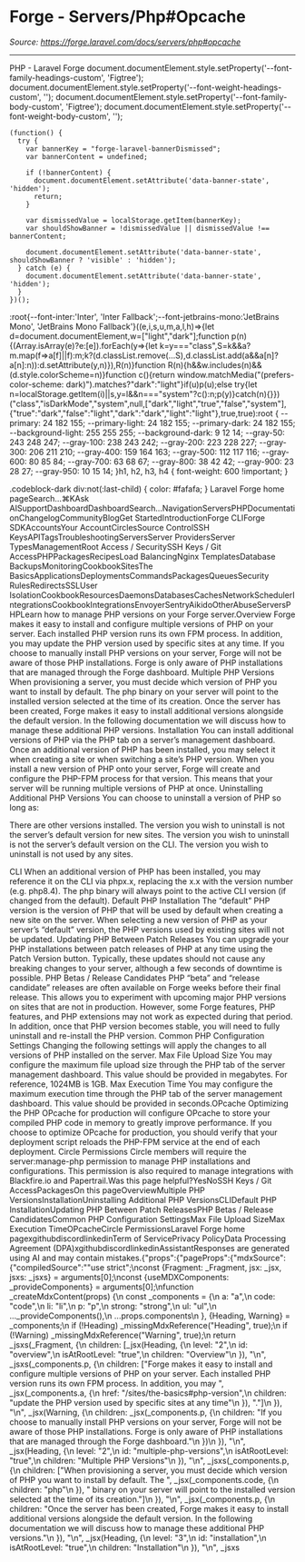 # Forge - Servers/Php#Opcache

*Source: https://forge.laravel.com/docs/servers/php#opcache*

---

PHP - Laravel Forge
              document.documentElement.style.setProperty('--font-family-headings-custom', 'Figtree');
              document.documentElement.style.setProperty('--font-weight-headings-custom', '');
              document.documentElement.style.setProperty('--font-family-body-custom', 'Figtree');
              document.documentElement.style.setProperty('--font-weight-body-custom', '');
            
    (function() {
      try {
        var bannerKey = "forge-laravel-bannerDismissed";
        var bannerContent = undefined;
        
        if (!bannerContent) {
          document.documentElement.setAttribute('data-banner-state', 'hidden');
          return;
        }
        
        var dismissedValue = localStorage.getItem(bannerKey);
        var shouldShowBanner = !dismissedValue || dismissedValue !== bannerContent;
        
        document.documentElement.setAttribute('data-banner-state', shouldShowBanner ? 'visible' : 'hidden');
      } catch (e) {
        document.documentElement.setAttribute('data-banner-state', 'hidden');
      }
    })();
  :root{--font-inter:'Inter', 'Inter Fallback';--font-jetbrains-mono:'JetBrains Mono', 'JetBrains Mono Fallback'}((e,i,s,u,m,a,l,h)=>{let d=document.documentElement,w=["light","dark"];function p(n){(Array.isArray(e)?e:[e]).forEach(y=>{let k=y==="class",S=k&&a?m.map(f=>a[f]||f):m;k?(d.classList.remove(...S),d.classList.add(a&&a[n]?a[n]:n)):d.setAttribute(y,n)}),R(n)}function R(n){h&&w.includes(n)&&(d.style.colorScheme=n)}function c(){return window.matchMedia("(prefers-color-scheme: dark)").matches?"dark":"light"}if(u)p(u);else try{let n=localStorage.getItem(i)||s,y=l&&n==="system"?c():n;p(y)}catch(n){}})("class","isDarkMode","system",null,["dark","light","true","false","system"],{"true":"dark","false":"light","dark":"dark","light":"light"},true,true):root {
    --primary: 24 182 155;
    --primary-light: 24 182 155;
    --primary-dark: 24 182 155;
    --background-light: 255 255 255;
    --background-dark: 9 12 14;
    --gray-50: 243 248 247;
    --gray-100: 238 243 242;
    --gray-200: 223 228 227;
    --gray-300: 206 211 210;
    --gray-400: 159 164 163;
    --gray-500: 112 117 116;
    --gray-600: 80 85 84;
    --gray-700: 63 68 67;
    --gray-800: 38 42 42;
    --gray-900: 23 28 27;
    --gray-950: 10 15 14;
  }h1, h2, h3, h4 {
    font-weight: 600 !important;
}

.codeblock-dark div:not(:last-child) {
    color: #fafafa;
}
Laravel Forge home pageSearch...⌘KAsk AISupportDashboardDashboardSearch...NavigationServersPHPDocumentationChangelogCommunityBlogGet StartedIntroductionForge CLIForge SDKAccountsYour AccountCirclesSource ControlSSH KeysAPITagsTroubleshootingServersServer ProvidersServer TypesManagementRoot Access / SecuritySSH Keys / Git AccessPHPPackagesRecipesLoad BalancingNginx TemplatesDatabase BackupsMonitoringCookbookSitesThe BasicsApplicationsDeploymentsCommandsPackagesQueuesSecurity RulesRedirectsSSLUser IsolationCookbookResourcesDaemonsDatabasesCachesNetworkSchedulerIntegrationsCookbookIntegrationsEnvoyerSentryAikidoOtherAbuseServersPHPLearn how to manage PHP versions on your Forge server.​Overview
Forge makes it easy to install and configure multiple versions of PHP on your server. Each installed PHP version runs its own FPM process. In addition, you may update the PHP version used by specific sites at any time.
If you choose to manually install PHP versions on your server, Forge will not be aware of those PHP installations. Forge is only aware of PHP installations that are managed through the Forge dashboard.
​Multiple PHP Versions
When provisioning a server, you must decide which version of PHP you want to install by default. The php binary on your server will point to the installed version selected at the time of its creation.
Once the server has been created, Forge makes it easy to install additional versions alongside the default version. In the following documentation we will discuss how to manage these additional PHP versions.
​Installation
You can install additional versions of PHP via the PHP tab on a server’s management dashboard. Once an additional version of PHP has been installed, you may select it when creating a site or when switching a site’s PHP version.
When you install a new version of PHP onto your server, Forge will create and configure the PHP-FPM process for that version. This means that your server will be running multiple versions of PHP at once.
​Uninstalling Additional PHP Versions
You can choose to uninstall a version of PHP so long as:

There are other versions installed.
The version you wish to uninstall is not the server’s default version for new sites.
The version you wish to uninstall is not the server’s default version on the CLI.
The version you wish to uninstall is not used by any sites.

​CLI
When an additional version of PHP has been installed, you may reference it on the CLI via phpx.x, replacing the x.x with the version number (e.g. php8.4). The php binary will always point to the active CLI version (if changed from the default).
​Default PHP Installation
The “default” PHP version is the version of PHP that will be used by default when creating a new site on the server.
When selecting a new version of PHP as your server’s “default” version, the PHP versions used by existing sites will not be updated.
​Updating PHP Between Patch Releases
You can upgrade your PHP installations between patch releases of PHP at any time using the Patch Version button. Typically, these updates should not cause any breaking changes to your server, although a few seconds of downtime is possible.
​PHP Betas / Release Candidates
PHP “beta” and “release candidate” releases are often available on Forge weeks before their final release. This allows you to experiment with upcoming major PHP versions on sites that are not in production. However, some Forge features, PHP features, and PHP extensions may not work as expected during that period. In addition, once that PHP version becomes stable, you will need to fully uninstall and re-install the PHP version.
​Common PHP Configuration Settings
Changing the following settings will apply the changes to all versions of PHP installed on the server.
​Max File Upload Size
You may configure the maximum file upload size through the PHP tab of the server management dashboard. This value should be provided in megabytes. For reference, 1024MB is 1GB.
​Max Execution Time
You may configure the maximum execution time through the PHP tab of the server management dashboard. This value should be provided in seconds.
​OPcache
Optimizing the PHP OPcache for production will configure OPcache to store your compiled PHP code in memory to greatly improve performance. If you choose to optimize OPcache for production, you should verify that your deployment script reloads the PHP-FPM service at the end of each deployment.
​Circle Permissions
Circle members will require the server:manage-php permission to manage PHP installations and configurations. This permission is also required to manage integrations with Blackfire.io and Papertrail.Was this page helpful?YesNoSSH Keys / Git AccessPackagesOn this pageOverviewMultiple PHP VersionsInstallationUninstalling Additional PHP VersionsCLIDefault PHP InstallationUpdating PHP Between Patch ReleasesPHP Betas / Release CandidatesCommon PHP Configuration SettingsMax File Upload SizeMax Execution TimeOPcacheCircle PermissionsLaravel Forge home pagexgithubdiscordlinkedinTerm of ServicePrivacy PolicyData Processing Agreement (DPA)xgithubdiscordlinkedinAssistantResponses are generated using AI and may contain mistakes.{"props":{"pageProps":{"mdxSource":{"compiledSource":"\"use strict\";\nconst {Fragment: _Fragment, jsx: _jsx, jsxs: _jsxs} = arguments[0];\nconst {useMDXComponents: _provideComponents} = arguments[0];\nfunction _createMdxContent(props) {\n  const _components = {\n    a: \"a\",\n    code: \"code\",\n    li: \"li\",\n    p: \"p\",\n    strong: \"strong\",\n    ul: \"ul\",\n    ..._provideComponents(),\n    ...props.components\n  }, {Heading, Warning} = _components;\n  if (!Heading) _missingMdxReference(\"Heading\", true);\n  if (!Warning) _missingMdxReference(\"Warning\", true);\n  return _jsxs(_Fragment, {\n    children: [_jsx(Heading, {\n      level: \"2\",\n      id: \"overview\",\n      isAtRootLevel: \"true\",\n      children: \"Overview\"\n    }), \"\\n\", _jsxs(_components.p, {\n      children: [\"Forge makes it easy to install and configure multiple versions of PHP on your server. Each installed PHP version runs its own FPM process. In addition, you may \", _jsx(_components.a, {\n        href: \"/sites/the-basics#php-version\",\n        children: \"update the PHP version used by specific sites at any time\"\n      }), \".\"]\n    }), \"\\n\", _jsx(Warning, {\n      children: _jsx(_components.p, {\n        children: \"If you choose to manually install PHP versions on your server, Forge will not be aware of those PHP installations. Forge is only aware of PHP installations that are managed through the Forge dashboard.\"\n      })\n    }), \"\\n\", _jsx(Heading, {\n      level: \"2\",\n      id: \"multiple-php-versions\",\n      isAtRootLevel: \"true\",\n      children: \"Multiple PHP Versions\"\n    }), \"\\n\", _jsxs(_components.p, {\n      children: [\"When provisioning a server, you must decide which version of PHP you want to install by default. The \", _jsx(_components.code, {\n        children: \"php\"\n      }), \" binary on your server will point to the installed version selected at the time of its creation.\"]\n    }), \"\\n\", _jsx(_components.p, {\n      children: \"Once the server has been created, Forge makes it easy to install additional versions alongside the default version. In the following documentation we will discuss how to manage these additional PHP versions.\"\n    }), \"\\n\", _jsx(Heading, {\n      level: \"3\",\n      id: \"installation\",\n      isAtRootLevel: \"true\",\n      children: \"Installation\"\n    }), \"\\n\", _jsxs